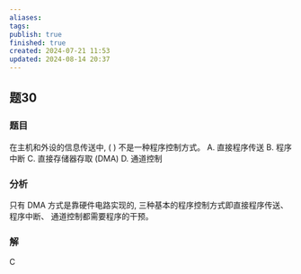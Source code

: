 ```yaml
---
aliases: 
tags: 
publish: true
finished: true
created: 2024-07-21 11:53
updated: 2024-08-14 20:37
---
```


## 题30
### 题目
在主机和外设的信息传送中, ( ) 不是一种程序控制方式。
A. 直接程序传送 
B. 程序中断
C. 直接存储器存取 (DMA) 
D. 通道控制
### 分析
只有 DMA 方式是靠硬件电路实现的, 三种基本的程序控制方式即直接程序传送、程序中断、 通道控制都需要程序的干预。
### 解
C